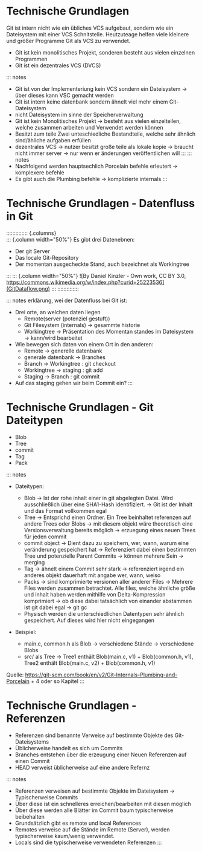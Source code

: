# Technische Grundlagen

Git ist intern nicht wie ein übliches VCS aufgebaut, sondern wie ein Dateisystem mit einer VCS Schnitstelle.
Heutzuteage helfen viele kleinere und größer Programme Git als VCS zu verwendet.  

* Git ist kein monolitisches Projekt, sonderen besteht aus vielen einzelnen Programmen
* Git ist ein dezentrales VCS (DVCS)

::: notes
* Git ist von der Implementeriung kein VCS sondern ein Dateisystem -> über dieses kann VSC gemacht werden
* Git ist intern keine datenbank sondern ähnelt viel mehr einem Git-Dateisystem
* nicht Dateisystem im sinne der Speicherverwaltung
* Git ist kein Monolitisches Projekt -> besteht aus vielen einzelteilen, welche zusammen arbeiten und Verwendet werden können
* Besitzt zum teile Zwei unteschiedliche Bestandteile, welche sehr ähnlich sind/ähliche aufgaben erfüllen
* dezentrales VCS -> nutzer besitzt große teile als lokale kopie -> braucht nicht immer server -> nur wenn er änderungen veröffentlichen will
:::
::: notes
* Nachfolgend werden hauptsechlich Porcelain befehle erleutert -> komplexere befehle
* Es gibt auch die Plumbing befehle -> komplizierte internals
:::

# Technische Grundlagen - Datenfluss in Git

:::::::::::::: {.columns}  
::: {.column width="50%"}
Es gibt drei Datenebnen:

* Der git Server
* Das locale Git-Repository
* Der momentan ausgecheckte Stand, auch bezeichnet als Workingtree

:::
::: {.column width="50%"}
![By Daniel Kinzler - Own work, CC BY 3.0, https://commons.wikimedia.org/w/index.php?curid=25223536](GitDataflow.png)
:::
::::::::::::::

::: notes
erklärung, wei der Datenfluss bei Git ist:
* Drei orte, an welchen daten liegen
    * Remote(server (potenziel gestuft))
    * Git Filesystem (internals) -> gesammte historie
    * Workingtree -> Präsentation des Momentan standes im Dateisystem -> kann/wird bearbeitet
* Wie bewegen sich daten von einem Ort in den anderen:
    * Remote -> generelle datenbank
    * generale datenbank -> Branches
    * Branch -> Workingtree : git checkout
    * Workingtree -> staging : git add
    * Staging -> Branch : git commit
* Auf das staging gehen wir beim Commit ein?
:::


# Technische Grundlagen - Git Dateitypen

* Blob
* Tree
* commit
* Tag
* Pack

::: notes
* Dateitypen:
    * Blob -> Ist der rohe inhalt einer in git abgelegten Datei. Wird ausschließlich über eine SHA1-Hash identifiziert. -> Git ist der Inhalt und das Format vollkommen egal
    * Tree -> Entsprichd einen Ordner. Ein Tree beinhaltet referenzen auf andere Trees oder Blobs -> mit diesem objekt wäre theoretisch eine Versionsverwaltung bereits möglich -> erzuegung eines neuen Trees für jeden commit
    * commit object -> Dient dazu zu speichern, wer, wann, warum eine veränderung gespeichert hat -> Referenziert dabei einen bestimmten Tree und potenzielle Parent Commits -> können mehrere Sein -> merging
    * Tag -> ähnelt einem Commit sehr stark -> referenziert irgend ein anderes objekt dauerhaft mit angabe wer, wann, weiso
    * Packs -> sind komprimierte versionen aller anderer Files -> Mehrere Files werden zusammen betrachtet. Alle files, welche ähnliche größe und inhalt haben werden mithilfe von Delta-Kompression komprimiert -> ob diese dabei tatsächlich von einander abstammen ist git dabei egal -> git gc
    * Physisch werden die unterschiedlichen Datentypen sehr ähnlich gespeichert. Auf dieses wird hier nicht eingegangen

* Beispiel:
    * main.c, common.h als Blob -> verschiedene Stände -> verschiedene Blobs
    * src/ als Tree -> Tree1 enthält Blob(main.c, v1) + Blob(common.h, v1), Tree2 enthält Blob(main.c, v2) + Blob(common.h, v1)

Quelle: https://git-scm.com/book/en/v2/Git-Internals-Plumbing-and-Porcelain + 4 oder so Kapitel
:::

# Technische Grundlagen - Referenzen

* Referenzen sind benannte Verweise auf bestimmte Objekte des Git-Dateisystems
* Üblicherweise handelt es sich um Commits
* Branches entstehen über die erzeugung einer Neuen Referenzen auf einen Commit
* HEAD verweist üblicherweise auf eine andere Refernz

::: notes
* Referenzen verweisen auf bestimmte Objekte im Dateisystem -> Typischerweise Commits
* Über diese ist ein schnelleres erreichen/bearbeiten mit diesen möglich
* Über diese werden alle Blätter im Commit baum typischerweise beibehalten
* Grundsätzlich gibt es remote und local References
* Remotes verweise auf die Stände im Remote (Server), werden typischerweise kaum/wenig verwendet.
* Locals sind die typischerweise verwendeten Referenzen
:::
